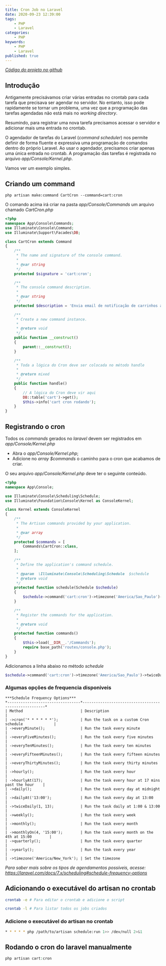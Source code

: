 ```yaml
---
title: Cron Job no Laravel
date: 2020-09-23 12:39:00
tags:
    - PHP
    - Laravel
categories:
    - PHP
keywords:
    - PHP
    - Laravel
published: true
---
```


*[Código do projeto no github](https://github.com/ovalves/selene)*

## Introdução
Antigamente precisávamos criar várias entradas no crontab para cada tarefa que precisava ser agendar no servidor. No entanto, isso pode rapidamente se tornar um problema, uma vez que a programação das tarefas agendadas não está mais no *working directory*.

Resumindo, para registrar uma nova tarefa precisamos acessar o servidor e adicionar mais uma entrada no crontab.

O agendador de tarefas do Laravel (*command scheduler*) nos permite definir de forma fluente e expressiva uma programação de comandos dentro do próprio Laravel. Ao usar o agendador, precisamos criar apenas uma única entrada no crontab. A programação das tarefas é registrada no arquivo *app/Console/Kernel.php*.

Vamos ver um exemplo simples.

## Criando um command

```
php artisan make:command CartCron --command=cart:cron
```

O comando acima irá criar na pasta *app/Console/Commands* um arquivo chamado *CartCron.php*

```php
<?php
namespace App\Console\Commands;
use Illuminate\Console\Command;
use Illuminate\Support\Facades\DB;

class CartCron extends Command
{
    /**
     * The name and signature of the console command.
     *
     * @var string
     */
    protected $signature = 'cart:cron';

    /**
     * The console command description.
     *
     * @var string
     */
    protected $description = 'Envia email de notificação de carrinhos abandonados';

    /**
     * Create a new command instance.
     *
     * @return void
     */
    public function __construct()
    {
        parent::__construct();
    }

    /**
     * Toda a lógica do Cron deve ser colocada no método handle
     *
     * @return mixed
     */
    public function handle()
    {
        // A lógica do Cron deve vir aqui
        DB::table('cart')->get();
        $this->info('cart cron rodando');
    }
}
```

## Registrando o cron
Todos os *commands* gerados no *laravel* devem ser registrados em *app/Console/Kernel.php*
* Abra o *app/Console/Kernel.php*;
* Adicione no *array* *$commands* o caminho para o cron que acabamos de criar.

O seu arquivo *app/Console/Kernel.php* deve ter o seguinte conteúdo.

```php
<?php
namespace App\Console;

use Illuminate\Console\Scheduling\Schedule;
use Illuminate\Foundation\Console\Kernel as ConsoleKernel;

class Kernel extends ConsoleKernel
{
    /**
     * The Artisan commands provided by your application.
     *
     * @var array
     */
    protected $commands = [
        Commands\CartCron::class,
    ];

    /**
     * Define the application's command schedule.
     *
     * @param  \Illuminate\Console\Scheduling\Schedule  $schedule
     * @return void
     */
    protected function schedule(Schedule $schedule)
    {
        $schedule->command('cart:cron')->timezone('America/Sao_Paulo')->twiceDaily(10, 20);
    }

    /**
     * Register the commands for the application.
     *
     * @return void
     */
    protected function commands()
    {
        $this->load(__DIR__.'/Commands');
        require base_path('routes/console.php');
    }
}
```

Adicionamos a linha abaixo no método *schedule*

```php
$schedule->command('cart:cron')->timezone('America/Sao_Paulo')->twiceDaily(10, 20);
```

### Algumas opções de frequencia disponiveis
```
***Schedule Frequency Options***
*---------------------------------*-----------------------------------------------------*
| Method                          | Description                                         |
| ->cron('* * * * * *');          | Run the task on a custom Cron schedule              |
| ->everyMinute();                | Run the task every minute                           |
| ->everyFiveMinutes();           | Run the task every five minutes                     |
| ->everyTenMinutes();            | Run the task every ten minutes                      |
| ->everyFifteenMinutes();        | Run the task every fifteen minutes                  |
| ->everyThirtyMinutes();         | Run the task every thirty minutes                   |
| ->hourly();                     | Run the task every hour                             |
| ->hourlyAt(17);                 | Run the task every hour at 17 mins past the hour    |
| ->daily();                      | Run the task every day at midnight                  |
| ->dailyAt('13:00');             | Run the task every day at 13:00                     |
| ->twiceDaily(1, 13);            | Run the task daily at 1:00 & 13:00                  |
| ->weekly();                     | Run the task every week                             |
| ->monthly();                    | Run the task every month                            |
| ->monthlyOn(4, '15:00');        | Run the task every month on the 4th at 15:00        |
| ->quarterly();                  | Run the task every quarter                          |
| ->yearly();                     | Run the task every year                             |
| ->timezone('America/New_York'); | Set the timezone
```

*Para saber mais sobre os tipos de agendamentos possíveis, acesse: https://laravel.com/docs/7.x/scheduling#schedule-frequency-options*

## Adicionando o executável do artisan no crontab

```bash
crontab -e # Para editar o crontab e adicione o script
```

```bash
crontab -l # Para listar todos os jobs criados
```

### Adicione o executável do artisan no crontab
```bash
* * * * * php /path/to/artisan schedule:run 1>> /dev/null 2>&1
```

## Rodando o cron do laravel manualmente

```php
php artisan cart:cron
```